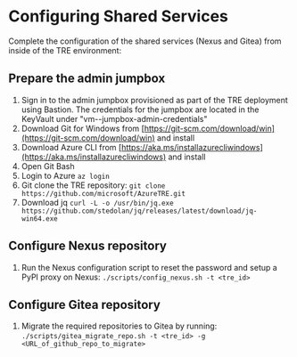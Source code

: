 # Configuring Shared Services

Complete the configuration of the shared services (Nexus and Gitea) from inside of the TRE environment:

## Prepare the admin jumpbox

1. Sign in to the admin jumpbox provisioned as part of the TRE deployment using Bastion. The credentials for the jumpbox are located in the KeyVault under "vm-<tre-id>-jumpbox-admin-credentials"
2. Download Git for Windows from [https://git-scm.com/download/win](https://git-scm.com/download/win) and install
3. Download Azure CLI from [https://aka.ms/installazurecliwindows](https://aka.ms/installazurecliwindows) and install
4. Open Git Bash
5. Login to Azure ```az login```
6. Git clone the TRE repository: ```git clone https://github.com/microsoft/AzureTRE.git```
7. Download jq ```curl -L -o /usr/bin/jq.exe https://github.com/stedolan/jq/releases/latest/download/jq-win64.exe```

## Configure Nexus repository

1. Run the Nexus configuration script to reset the password and setup a PyPI proxy on Nexus:
```./scripts/config_nexus.sh -t <tre_id>```

## Configure Gitea repository

1. Migrate the required repositories to Gitea by running:
```./scripts/gitea_migrate_repo.sh -t <tre_id> -g <URL_of_github_repo_to_migrate>```
